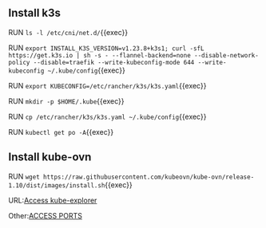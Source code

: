 ## Install k3s

RUN `ls -l /etc/cni/net.d/`{{exec}}

RUN `export INSTALL_K3S_VERSION=v1.23.8+k3s1; curl -sfL https://get.k3s.io | sh -s - --flannel-backend=none --disable-network-policy --disable=traefik --write-kubeconfig-mode 644 --write-kubeconfig ~/.kube/config`{{exec}}

RUN `export KUBECONFIG=/etc/rancher/k3s/k3s.yaml`{{exec}}       

RUN `mkdir -p $HOME/.kube`{{exec}}   

RUN `cp /etc/rancher/k3s/k3s.yaml ~/.kube/config`{{exec}}   

RUN `kubectl get po -A`{{exec}}

## Install kube-ovn    

RUN `wget https://raw.githubusercontent.com/kubeovn/kube-ovn/release-1.10/dist/images/install.sh`{{exec}}    


URL:[Access kube-explorer]({{TRAFFIC_HOST1_9898}})    

Other:[ACCESS PORTS]({{TRAFFIC_SELECTOR}})
